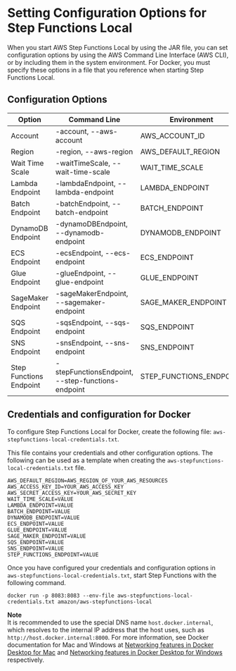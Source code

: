 # Setting Configuration Options for Step Functions Local<a name="sfn-local-config-options"></a>

When you start AWS Step Functions Local  by using the JAR file, you can set configuration options by using the AWS Command Line Interface \(AWS CLI\), or by including them in the system environment\. For Docker, you must specify these options in a file that you reference when starting Step Functions Local\.

## Configuration Options<a name="sfn-local-config-options-table"></a>


| Option | Command Line | Environment | 
| --- | --- | --- | 
| Account | \-account, \-\-aws\-account | AWS\_ACCOUNT\_ID | 
| Region | \-region, \-\-aws\-region | AWS\_DEFAULT\_REGION | 
| Wait Time Scale | \-waitTimeScale, \-\-wait\-time\-scale | WAIT\_TIME\_SCALE | 
| Lambda Endpoint | \-lambdaEndpoint, \-\-lambda\-endpoint | LAMBDA\_ENDPOINT | 
| Batch Endpoint | \-batchEndpoint, \-\-batch\-endpoint | BATCH\_ENDPOINT | 
| DynamoDB Endpoint | \-dynamoDBEndpoint, \-\-dynamodb\-endpoint | DYNAMODB\_ENDPOINT | 
| ECS Endpoint  | \-ecsEndpoint, \-\-ecs\-endpoint | ECS\_ENDPOINT | 
| Glue Endpoint | \-glueEndpoint, \-\-glue\-endpoint | GLUE\_ENDPOINT | 
| SageMaker Endpoint | \-sageMakerEndpoint, \-\-sagemaker\-endpoint | SAGE\_MAKER\_ENDPOINT | 
| SQS Endpoint | \-sqsEndpoint, \-\-sqs\-endpoint | SQS\_ENDPOINT | 
| SNS Endpoint | \-snsEndpoint, \-\-sns\-endpoint | SNS\_ENDPOINT | 
| Step Functions Endpoint | \-stepFunctionsEndpoint, \-\-step\-functions\-endpoint | STEP\_FUNCTIONS\_ENDPOINT | 

## Credentials and configuration for Docker<a name="docker-credentials"></a>

To configure Step Functions Local for Docker, create the following file: `aws-stepfunctions-local-credentials.txt`\.

This file contains your credentials and other configuration options\. The following can be used as a template when creating the `aws-stepfunctions-local-credentials.txt` file\.

```
AWS_DEFAULT_REGION=AWS_REGION_OF_YOUR_AWS_RESOURCES
AWS_ACCESS_KEY_ID=YOUR_AWS_ACCESS_KEY
AWS_SECRET_ACCESS_KEY=YOUR_AWS_SECRET_KEY
WAIT_TIME_SCALE=VALUE
LAMBDA_ENDPOINT=VALUE
BATCH_ENDPOINT=VALUE
DYNAMODB_ENDPOINT=VALUE
ECS_ENDPOINT=VALUE
GLUE_ENDPOINT=VALUE
SAGE_MAKER_ENDPOINT=VALUE
SQS_ENDPOINT=VALUE
SNS_ENDPOINT=VALUE
STEP_FUNCTIONS_ENDPOINT=VALUE
```

Once you have configured your credentials and configuration options in `aws-stepfunctions-local-credentials.txt`, start Step Functions with the following command\.

```
docker run -p 8083:8083 --env-file aws-stepfunctions-local-credentials.txt amazon/aws-stepfunctions-local
```

**Note**  
 It is recommended to use the special DNS name `host.docker.internal`, which resolves to the internal IP address that the host uses, such as `http://host.docker.internal:8000`\. For more information, see Docker documentation for Mac and Windows at [Networking features in Docker Desktop for Mac](https://docs.docker.com/desktop/mac/networking/#use-cases-and-workaround) and [Networking features in Docker Desktop for Windows](https://docs.docker.com/desktop/windows/networking/) respectively\. 